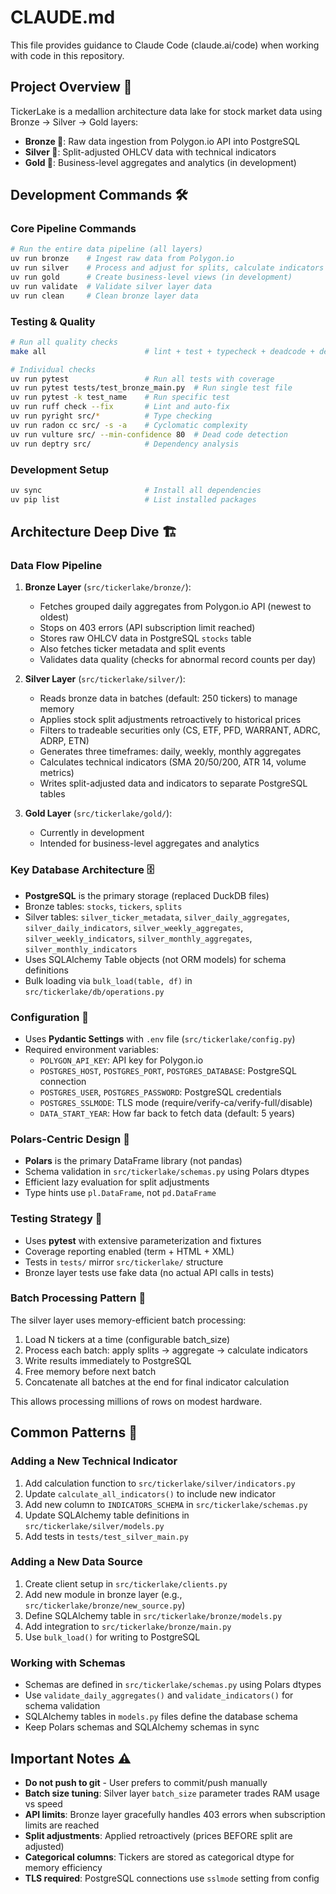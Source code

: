 # CLAUDE.md

This file provides guidance to Claude Code (claude.ai/code) when working with code in this repository.

## Project Overview 🎯

TickerLake is a medallion architecture data lake for stock market data using Bronze → Silver → Gold layers:
- **Bronze 🥉**: Raw data ingestion from Polygon.io API into PostgreSQL
- **Silver 🥈**: Split-adjusted OHLCV data with technical indicators
- **Gold 🥇**: Business-level aggregates and analytics (in development)

## Development Commands 🛠️

### Core Pipeline Commands
```bash
# Run the entire data pipeline (all layers)
uv run bronze    # Ingest raw data from Polygon.io
uv run silver    # Process and adjust for splits, calculate indicators
uv run gold      # Create business-level views (in development)
uv run validate  # Validate silver layer data
uv run clean     # Clean bronze layer data
```

### Testing & Quality
```bash
# Run all quality checks
make all                      # lint + test + typecheck + deadcode + deps

# Individual checks
uv run pytest                 # Run all tests with coverage
uv run pytest tests/test_bronze_main.py  # Run single test file
uv run pytest -k test_name    # Run specific test
uv run ruff check --fix       # Lint and auto-fix
uv run pyright src/*          # Type checking
uv run radon cc src/ -s -a    # Cyclomatic complexity
uv run vulture src/ --min-confidence 80  # Dead code detection
uv run deptry src/            # Dependency analysis
```

### Development Setup
```bash
uv sync                       # Install all dependencies
uv pip list                   # List installed packages
```

## Architecture Deep Dive 🏗️

### Data Flow Pipeline
1. **Bronze Layer** (`src/tickerlake/bronze/`):
   - Fetches grouped daily aggregates from Polygon.io API (newest to oldest)
   - Stops on 403 errors (API subscription limit reached)
   - Stores raw OHLCV data in PostgreSQL `stocks` table
   - Also fetches ticker metadata and split events
   - Validates data quality (checks for abnormal record counts per day)

2. **Silver Layer** (`src/tickerlake/silver/`):
   - Reads bronze data in batches (default: 250 tickers) to manage memory
   - Applies stock split adjustments retroactively to historical prices
   - Filters to tradeable securities only (CS, ETF, PFD, WARRANT, ADRC, ADRP, ETN)
   - Generates three timeframes: daily, weekly, monthly aggregates
   - Calculates technical indicators (SMA 20/50/200, ATR 14, volume metrics)
   - Writes split-adjusted data and indicators to separate PostgreSQL tables

3. **Gold Layer** (`src/tickerlake/gold/`):
   - Currently in development
   - Intended for business-level aggregates and analytics

### Key Database Architecture 🗄️
- **PostgreSQL** is the primary storage (replaced DuckDB files)
- Bronze tables: `stocks`, `tickers`, `splits`
- Silver tables: `silver_ticker_metadata`, `silver_daily_aggregates`, `silver_daily_indicators`, `silver_weekly_aggregates`, `silver_weekly_indicators`, `silver_monthly_aggregates`, `silver_monthly_indicators`
- Uses SQLAlchemy Table objects (not ORM models) for schema definitions
- Bulk loading via `bulk_load(table, df)` in `src/tickerlake/db/operations.py`

### Configuration 📝
- Uses **Pydantic Settings** with `.env` file (`src/tickerlake/config.py`)
- Required environment variables:
  - `POLYGON_API_KEY`: API key for Polygon.io
  - `POSTGRES_HOST`, `POSTGRES_PORT`, `POSTGRES_DATABASE`: PostgreSQL connection
  - `POSTGRES_USER`, `POSTGRES_PASSWORD`: PostgreSQL credentials
  - `POSTGRES_SSLMODE`: TLS mode (require/verify-ca/verify-full/disable)
  - `DATA_START_YEAR`: How far back to fetch data (default: 5 years)

### Polars-Centric Design 🐻
- **Polars** is the primary DataFrame library (not pandas)
- Schema validation in `src/tickerlake/schemas.py` using Polars dtypes
- Efficient lazy evaluation for split adjustments
- Type hints use `pl.DataFrame`, not `pd.DataFrame`

### Testing Strategy 🧪
- Uses **pytest** with extensive parameterization and fixtures
- Coverage reporting enabled (term + HTML + XML)
- Tests in `tests/` mirror `src/tickerlake/` structure
- Bronze layer tests use fake data (no actual API calls in tests)

### Batch Processing Pattern 🚀
The silver layer uses memory-efficient batch processing:
1. Load N tickers at a time (configurable batch_size)
2. Process each batch: apply splits → aggregate → calculate indicators
3. Write results immediately to PostgreSQL
4. Free memory before next batch
5. Concatenate all batches at the end for final indicator calculation

This allows processing millions of rows on modest hardware.

## Common Patterns 🎨

### Adding a New Technical Indicator
1. Add calculation function to `src/tickerlake/silver/indicators.py`
2. Update `calculate_all_indicators()` to include new indicator
3. Add new column to `INDICATORS_SCHEMA` in `src/tickerlake/schemas.py`
4. Update SQLAlchemy table definitions in `src/tickerlake/silver/models.py`
5. Add tests in `tests/test_silver_main.py`

### Adding a New Data Source
1. Create client setup in `src/tickerlake/clients.py`
2. Add new module in bronze layer (e.g., `src/tickerlake/bronze/new_source.py`)
3. Define SQLAlchemy table in `src/tickerlake/bronze/models.py`
4. Add integration to `src/tickerlake/bronze/main.py`
5. Use `bulk_load()` for writing to PostgreSQL

### Working with Schemas
- Schemas are defined in `src/tickerlake/schemas.py` using Polars dtypes
- Use `validate_daily_aggregates()` and `validate_indicators()` for schema validation
- SQLAlchemy tables in `models.py` files define the database schema
- Keep Polars schemas and SQLAlchemy schemas in sync

## Important Notes ⚠️

- **Do not push to git** - User prefers to commit/push manually
- **Batch size tuning**: Silver layer `batch_size` parameter trades RAM usage vs speed
- **API limits**: Bronze layer gracefully handles 403 errors when subscription limits are reached
- **Split adjustments**: Applied retroactively (prices BEFORE split are adjusted)
- **Categorical columns**: Tickers are stored as categorical dtype for memory efficiency
- **TLS required**: PostgreSQL connections use `sslmode` setting from config

